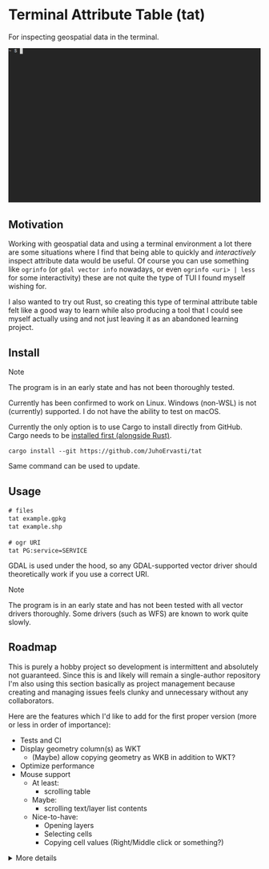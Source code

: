 # Terminal Attribute Table (tat)

For inspecting geospatial data in the terminal.

![](img/demo.gif)

## Motivation

Working with geospatial data and using a terminal environment a lot there are some situations
where I find that being able to quickly and _interactively_ inspect attribute data would be useful.
Of course you can use something like `ogrinfo` (or `gdal vector info` nowadays, or even
`ogrinfo <uri> | less` for some interactivity) these are not quite the type of TUI I found myself
wishing for.

I also wanted to try out Rust, so creating this type of terminal attribute table felt like a good
way to learn while also producing a tool that I could see myself actually using and not just leaving
it as an abandoned learning project.

## Install

> [!NOTE]
> The program is in an early state and has not been thoroughly tested.

Currently has been confirmed to work on Linux. Windows (non-WSL) is not (currently) supported.
I do not have the ability to test on macOS.

Currently the only option is to use Cargo to install directly from GitHub.
Cargo needs to be [installed first (alongside Rust)](https://doc.rust-lang.org/cargo/getting-started/installation.html).

```shell
cargo install --git https://github.com/JuhoErvasti/tat
```

Same command can be used to update.

## Usage

```shell
# files
tat example.gpkg
tat example.shp

# ogr URI
tat PG:service=SERVICE
```

GDAL is used under the hood, so any GDAL-supported vector driver should theoretically work if
you use a correct URI.

> [!NOTE]
> The program is in an early state and has not been tested with all vector drivers thoroughly.
> Some drivers (such as WFS) are known to work quite slowly.

## Roadmap

This is purely a hobby project so development is intermittent and absolutely not guaranteed.
Since this is and likely will remain a single-author repository I'm also using this section
basically as project management because creating and managing issues feels clunky and unnecessary
without any collaborators.

Here are the features which I'd like to add for the first proper version (more or less in order of importance):

- Tests and CI
- Display geometry column(s) as WKT
  - (Maybe) allow copying geometry as WKB in addition to WKT?
- Optimize performance
- Mouse support
  - At least:
    - scrolling table
  - Maybe:
    - scrolling text/layer list contents
  - Nice-to-have:
    - Opening layers
    - Selecting cells
    - Copying cell values (Right/Middle click or something?)

<details>
<summary>More details</summary>

  Following are features which I've thought of but aren't very high in priority.


  Maybe (nice-to-haves):
  - Some support for looking at raster metadata (not displaying raster itself, similar to `gdalinfo`)?
  - Ability to select a whole feature in the attribute table
    - (Maybe) allow selecting multiple features?
    - (Maybe) copy it/them as GeoJSON/GML(?)
  - Allow exporting dataset as a GeoPackage
    - (Maybe) as any ogr-supported driver
    - (Maybe) allow selecting which layers are exported
    - (Maybe) if selecting features are implemented, export only those features

  Unlikely:
  - Raster attribute tables
  - Some way of displaying geometries as other whan WKT/WKB
    - Probably best bet would be to render the geometry as a temporary image and display it with using [viuer](https://github.com/atanunq/viuer)
    - However, this would be a significant undertaking and the actual utility of it is fairly minimal
    - But it would be pretty cool

  Extremely unlikely:
  - Editing of any kind, the main impetus for developing this tool is to just inspect data

  Wontfix:
  - ~~(Maybe) jumping to specific cell?~~
    - I figure there's really no clean solution for this that would be actually convenient

  <details>
  <summary>Completed</summary>

    - Fix issues with some layers not opening in the table
    - Improve performance on large layers (only render what can be seen)
      - Improve performance on opening large layers
    - Fit columns differently so not all are crammed into the table, instead allow browsing them
    - Show FID in table
      - Fix issue with the bottom-most rows not showing
    - Fix issue when attempting navigation on an empty layer
    - Fix issue "Error browsing database for PostGIS Raster tables" when attempting to open with PostGIS driver
    - Fix weird issue with shapefile not being correctly read and (probably?) stderr output from gdal being printed all over the place
      - The worst of it is fixed by setting an error handler for gdal, which currently does nothing special. This is obviously not the best solution,
      maybe we collect the errors and add a pop-up widget to show a log of them or something like that?
    - Show scrollbars for the layer list and the table
      - Also a scrollbar for the columns. Or some other visual indicator when not every column is shown
    - Allow copying value from cell
    - Allow inspecting long attributes better, maybe in a pop-up
    - Allow browsing the dataset / layerinfo blocks if the text overflows
    - Distinguish the "Feature" column more clearly
    - Visual polish
    - Display preview table in Main Menu
    - Jumping to specific FID
    - Some kind of feedback when a value has been copied to the clipboard (or copying failed for that matter)
  </details>
</details>
